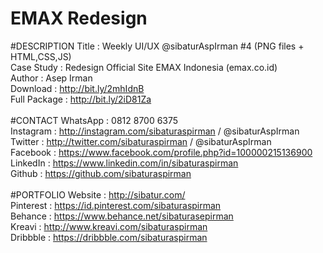 # EMAX Redesign
#DESCRIPTION
Title : Weekly UI/UX @sibaturAspIrman #4 (PNG files + HTML,CSS,JS) <br>
Case Study : Redesign Official Site EMAX Indonesia (emax.co.id)<br>
Author : Asep Irman<br>
Download : http://bit.ly/2mhIdnB<br>
Full Package : http://bit.ly/2iD81Za<br>
<br>
#CONTACT
WhatsApp : 0812 8700 6375<br>
Instagram : http://instagram.com/sibaturaspirman / @sibaturAspIrman<br>
Twitter : http://twitter.com/sibaturaspirman / @sibaturAspIrman<br>
Facebook : https://www.facebook.com/profile.php?id=100000215136900<br>
LinkedIn : https://www.linkedin.com/in/sibaturaspirman<br>
Github : https://github.com/sibaturaspirman<br>
<br>
#PORTFOLIO
Website : http://sibatur.com/<br>
Pinterest : https://id.pinterest.com/sibaturaspirman<br>
Behance : https://www.behance.net/sibaturasepirman<br>
Kreavi : http://www.kreavi.com/sibaturaspirman<br>
Dribbble : https://dribbble.com/sibaturaspirman<br>
